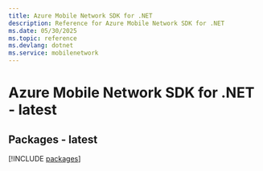 ```yaml
---
title: Azure Mobile Network SDK for .NET
description: Reference for Azure Mobile Network SDK for .NET
ms.date: 05/30/2025
ms.topic: reference
ms.devlang: dotnet
ms.service: mobilenetwork
---
```

# Azure Mobile Network SDK for .NET - latest
## Packages - latest
[!INCLUDE [packages](mobile-network-index.md)]